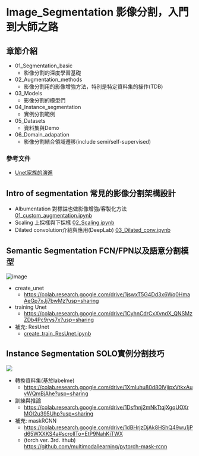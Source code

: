 # Image_Segmentation 影像分割，入門到大師之路
## 章節介紹
- 01_Segmentation_basic
  - 影像分割的深度學習基礎
- 02_Augmentation_methods
  - 影像分割用的影像增強方法，特別是特定資料集的操作(TDB)
- 03_Models
  - 影像分割的模型們
- 04_Instance_segmentation
  - 實例分割範例
- 05_Datasets
  - 資料集與Demo
- 06_Domain_adapation
  - 影像分割結合領域遷移(include semi/self-supervised)

### 參考文件
- [Unet家族的演進](https://github.com/June103310110/Image_Segmentation/blob/main/PART2/README.md)

## Intro of segmentation 常見的影像分割架構設計
- Albumentation 對標註也做影像增強/客製化方法 [01_custom_augmentation.ipynb](https://colab.research.google.com/drive/1_2T0IFvjgj6kUb6UCIPDe0uLYu1seTSq?usp=sharing)
- Scaling 上採樣與下採樣 [02_Scaling.ipynb](https://colab.research.google.com/drive/1wU7gQeKBfhrYSPKKh8KyQwzpoJwb3Jix?usp=sharing)
- Dilated convolution介紹與應用(DeepLab) [03_Dilated_conv.ipynb](https://colab.research.google.com/drive/13WQ_UJQSu1ePM3w_p1z6Gw53Ac_ZulId?usp=sharing)

## Semantic Segmentation FCN/FPN以及語意分割模型
![image](https://user-images.githubusercontent.com/32012425/157360181-0dd63a80-05ca-4437-823d-5ced6b291620.png)
- create_unet
  - https://colab.research.google.com/drive/1jswxT5G4Dd3x6Wq0HmaAeGp7xJj7bwMz?usp=sharing
- training Unet
  - https://colab.research.google.com/drive/1CyhnCdrCxXvndX_QNSMzZDb4Pc9rys7x?usp=sharing
- 補充: ResUnet
  - [create_train_ResUnet.ipynb](https://colab.research.google.com/drive/1SUKf7uI9Ezl1fAKJEPiOtf1nEfFTk9k5?usp=sharing)

## Instance Segmentation SOLO實例分割技巧
![](https://i.imgur.com/vbmbcWS.png)
- 轉換資料集(基於labelme)
  - https://colab.research.google.com/drive/1XmIuhu80d80IVjipxVtkxAuvWQmBjAhe?usp=sharing
- 訓練與推論
  - https://colab.research.google.com/drive/1Dsfhnj2mNkTtqjXgqUOXrMOI2u395Uhp?usp=sharing
- 補充: maskRCNN
  - https://colab.research.google.com/drive/1dBHrjzDjAk8HShQ49wu1jPd65WXXKS4a#scrollTo=EtP9NahKiTWX
  - (torch ver. 3rd. ithub) https://github.com/multimodallearning/pytorch-mask-rcnn
